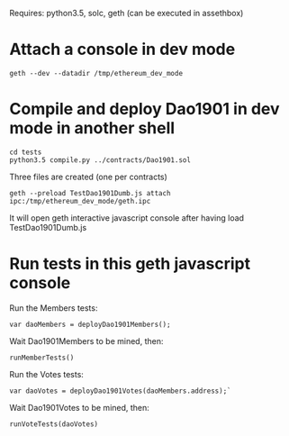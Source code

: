 Requires: python3.5, solc, geth (can be executed in assethbox)

Attach a console in dev mode
============================

    geth --dev --datadir /tmp/ethereum_dev_mode


Compile and deploy Dao1901 in dev mode in another shell
=======================================================

    cd tests
    python3.5 compile.py ../contracts/Dao1901.sol

Three files are created (one per contracts)

    geth --preload TestDao1901Dumb.js attach ipc:/tmp/ethereum_dev_mode/geth.ipc

It will open geth interactive javascript console after having load TestDao1901Dumb.js


Run tests in this geth javascript console
=========================================

Run the Members tests:

    var daoMembers = deployDao1901Members();

Wait Dao1901Members to be mined, then:

    runMemberTests()

Run the Votes tests:

    var daoVotes = deployDao1901Votes(daoMembers.address);`

Wait Dao1901Votes to be mined, then:

    runVoteTests(daoVotes)
